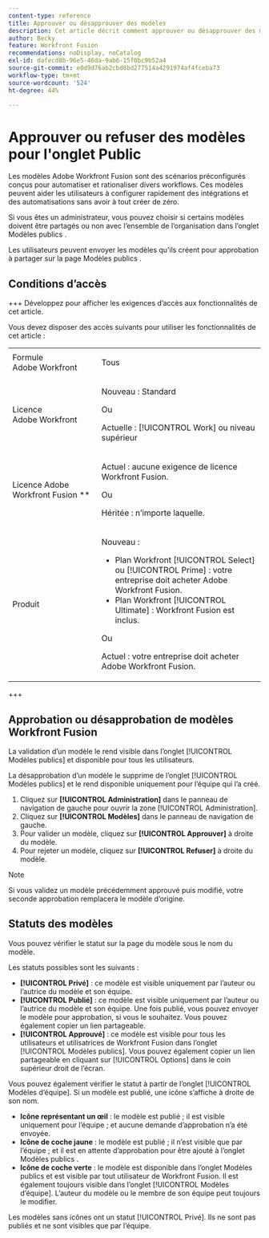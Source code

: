 ```yaml
---
content-type: reference
title: Approuver ou désapprouver des modèles
description: Cet article décrit comment approuver ou désapprouver des modèles Fusion.
author: Becky
feature: Workfront Fusion
recommendations: noDisplay, noCatalog
exl-id: dafecd8b-96e5-46da-9ab6-15f0bc9b52a4
source-git-commit: e0d9d76ab2cbd8bd277514a4291974af4fceba73
workflow-type: tm+mt
source-wordcount: '524'
ht-degree: 44%

---
```


# Approuver ou refuser des modèles pour l&#39;onglet Public

Les modèles Adobe Workfront Fusion sont des scénarios préconfigurés conçus pour automatiser et rationaliser divers workflows. Ces modèles peuvent aider les utilisateurs à configurer rapidement des intégrations et des automatisations sans avoir à tout créer de zéro.

Si vous êtes un administrateur, vous pouvez choisir si certains modèles doivent être partagés ou non avec l’ensemble de l’organisation dans l’onglet Modèles publics .

Les utilisateurs peuvent envoyer les modèles qu’ils créent pour approbation à partager sur la page Modèles publics . <!--do the have to be requested or can an admin just choose to approve?-->

## Conditions d’accès

+++ Développez pour afficher les exigences d’accès aux fonctionnalités de cet article.

Vous devez disposer des accès suivants pour utiliser les fonctionnalités de cet article :

<table style="table-layout:auto">
  <col>
  <col>
  <tbody>
    <tr>
      <td role="rowheader">Formule Adobe Workfront</td>
      <td><p>Tous</p></td>
    </tr>
    <tr data-mc-conditions="">
      <td role="rowheader">Licence Adobe Workfront</td>
      <td><p>Nouveau : Standard</p><p>Ou</p><p>Actuelle : [!UICONTROL Work] ou niveau supérieur</p></td>
    </tr>
    <tr>
      <td role="rowheader">Licence Adobe Workfront Fusion **</td>
      <td>
        <p>Actuel : aucune exigence de licence Workfront Fusion.</p>
        <p>Ou</p>
        <p>Héritée : n’importe laquelle.</p>
      </td>
    </tr>
    <tr>
      <td role="rowheader">Produit</td>
      <td>
        <p>Nouveau :</p>
        <ul>
          <li>Plan Workfront [!UICONTROL Select] ou [!UICONTROL Prime] : votre entreprise doit acheter Adobe Workfront Fusion.</li>
          <li>Plan Workfront [!UICONTROL Ultimate] : Workfront Fusion est inclus.</li>
        </ul>
        <p>Ou</p>
        <p>Actuel : votre entreprise doit acheter Adobe Workfront Fusion.</p>
      </td>
    </tr>
  </tbody>
</table>

<!--
For more detail about the information in this table, see [Access requirements in Workfront documentation](/help/quicksilver/administration-and-setup/add-users/access-levels-and-object-permissions/access-level-requirements-in-documentation.md). 

For information on Adobe Workfront Fusion licenses, see [Adobe Workfront Fusion licenses](../../workfront-fusion/get-started/license-automation-vs-integration.md).-->

+++

## Approbation ou désapprobation de modèles Workfront Fusion

La validation d’un modèle le rend visible dans l’onglet [!UICONTROL Modèles publics] et disponible pour tous les utilisateurs.

La désapprobation d’un modèle le supprime de l’onglet [!UICONTROL Modèles publics] et le rend disponible uniquement pour l’équipe qui l’a créé.

1. Cliquez sur **[!UICONTROL Administration]** dans le panneau de navigation de gauche pour ouvrir la zone [!UICONTROL Administration].
1. Cliquez sur **[!UICONTROL Modèles]** dans le panneau de navigation de gauche.
1. Pour valider un modèle, cliquez sur **[!UICONTROL Approuver]** à droite du modèle.
1. Pour rejeter un modèle, cliquez sur **[!UICONTROL Refuser]** à droite du modèle.

>[!NOTE]
>
>Si vous validez un modèle précédemment approuvé puis modifié, votre seconde approbation remplacera le modèle d’origine.


## Statuts des modèles

Vous pouvez vérifier le statut sur la page du modèle sous le nom du modèle.

Les statuts possibles sont les suivants :

* **[!UICONTROL Privé]** : ce modèle est visible uniquement par l’auteur ou l’autrice du modèle et son équipe.
* **[!UICONTROL Publié]** : ce modèle est visible uniquement par l’auteur ou l’autrice du modèle et son équipe. Une fois publié, vous pouvez envoyer le modèle pour approbation, si vous le souhaitez. Vous pouvez également copier un lien partageable.
* **[!UICONTROL Approuvé]** : ce modèle est visible pour tous les utilisateurs et utilisatrices de Workfront Fusion dans l’onglet [!UICONTROL Modèles publics]. Vous pouvez également copier un lien partageable en cliquant sur [!UICONTROL Options] dans le coin supérieur droit de l’écran.

Vous pouvez également vérifier le statut à partir de l’onglet [!UICONTROL Modèles d’équipe]. Si un modèle est publié, une icône s’affiche à droite de son nom.

* **Icône représentant un œil** : le modèle est publié ; il est visible uniquement pour l’équipe ; et aucune demande d’approbation n’a été envoyée.
* **Icône de coche jaune** : le modèle est publié ; il n’est visible que par l’équipe ; et il est en attente d’approbation pour être ajouté à l’onglet Modèles publics .
* **Icône de coche verte** : le modèle est disponible dans l’onglet Modèles publics et est visible par tout utilisateur de Workfront Fusion. Il est également toujours visible dans l’onglet [!UICONTROL Modèles d’équipe]. L’auteur du modèle ou le membre de son équipe peut toujours le modifier.

Les modèles sans icônes ont un statut [!UICONTROL Privé]. Ils ne sont pas publiés et ne sont visibles que par l’équipe.


<!--

## Questions about how this works

Editing

1. If an admin edits a template, do they have to publish again? ... Do they have to approve again?
1. What does publishing actually do?
1. Does a user have to submit for approval to share on the Public tab or can admin go through and approve/reject which ones they want? 
1. What is the admin approving? Does a user have to submit it for approval? 



What does "Publishing" mean?
What does "Approving" mean?
If an admin edits a template, do they have to publish again? ... Do they have to approve again?
Does a user have to submit for approval to share on the Public tab or can admin go through and approve/reject which ones they want? 
What is the admin approving? Does a user have to submit it for approval?

-->
